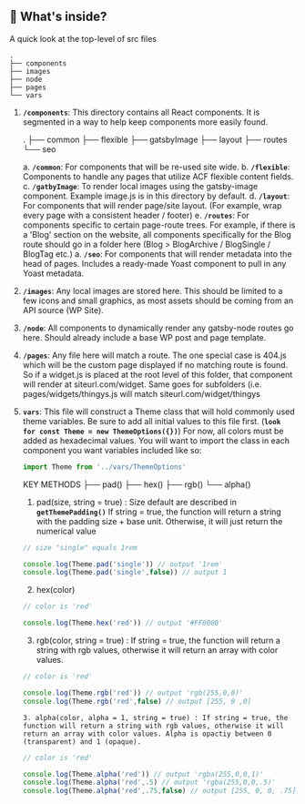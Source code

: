 ## 🧐 What's inside?

A quick look at the top-level of src files

    .
    ├── components
    ├── images
    ├── node
    ├── pages
    └── vars

1.  **`/components`**: This directory contains all React components. It is segmented in a way to help keep components more easily found.

    .
    ├── common
    ├── flexible
    ├── gatsbyImage
    ├── layout
    ├── routes
    └── seo
    
    a.  **`/common`**: For components that will be re-used site wide.
    b.  **`/flexible`**: Components to handle any pages that utilize ACF flexible content fields.
    c.  **`/gatbyImage`**: To render local images using the gatsby-image component. Example image.js is in this directory by default.
    d.  **`/layout`**: For components that will render page/site layout. (For example, wrap every page with a consistent header / footer)
    e.  **`/routes`**: For components specific to certain page-route trees. For example, if there is a 'Blog' section on the website, all components specifically for the Blog route should go in a folder here (Blog > BlogArchive / BlogSingle / BlogTag etc.)
    a.  **`/seo`**: For components that will render metadata into the head of pages. Includes a ready-made Yoast component to pull in any Yoast metadata.

2.  **`/images`**: Any local images are stored here. This should be limited to a few icons and small graphics, as most assets should be coming from an API source (WP Site).

3.  **`/node`**: All components to dynamically render any gatsby-node routes go here. Should already include a base WP post and page template.

4.  **`/pages`**: Any file here will match a route. The one special case is 404.js which will be the custom page displayed if no matching route is found. So if a widget.js is placed at the root level of this folder, that component will render at siteurl.com/widget. Same goes for subfolders (i.e. pages/widgets/thingys.js will match siteurl.com/widget/thingys

5.  **`vars`**: This file will construct a Theme class that will hold commonly used theme variables. Be sure to add all initial values to this file first. (**`look for const Theme = new ThemeOptions({})`**) For now, all colors must be added as hexadecimal values. You will want to import the class in each component you want variables included like so:

    ```js
    import Theme from '../vars/ThemeOptions'
    ```

    KEY METHODS
    ├── pad()
    ├── hex()
    ├── rgb()
    └── alpha()
    
    1. pad(size, string = true) : Size default are described in **`getThemePadding()`**
    If string = true, the function will return a string with the padding size + base unit. Otherwise, it will just return the numerical value
    
    ```js
    // size "single" equals 1rem
    
    console.log(Theme.pad('single')) // output '1rem'
    console.log(Theme.pad('single',false)) // output 1
    
    ```
    
    2. hex(color) 
    
     ```js
    // color is 'red'
    
    console.log(Theme.hex('red')) // output '#FF0000'
    
    ```
    
    3. rgb(color, string = true) : If string = true, the function will return a string with rgb values, otherwise it will return an array with color values.
    
     ```js
    // color is 'red'
    
    console.log(Theme.rgb('red')) // output 'rgb(255,0,0)'
    console.log(Theme.rgb('red',false) // output [255, 0 ,0]
    
    ```
    
        3. alpha(color, alpha = 1, string = true) : If string = true, the function will return a string with rgb values, otherwise it will return an array with color values. Alpha is opactiy between 0 (transparent) and 1 (opaque).
    
     ```js
    // color is 'red'
    
    console.log(Theme.alpha('red')) // output 'rgba(255,0,0,1)'
    console.log(Theme.alpha('red',.5) // output 'rgba(255,0,0,.5)'
    console.log(Theme.alpha('red',.75,false) // output [255, 0, 0, .75]
    
    ```
